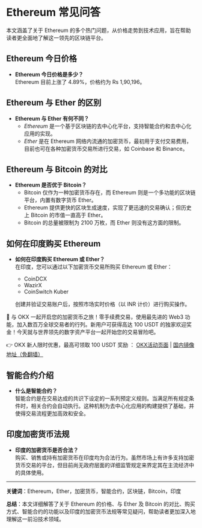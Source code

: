# Ethereum 常见问答

本文涵盖了关于 Ethereum 的多个热门问题，从价格走势到技术应用，旨在帮助读者更全面地了解这一领先的区块链平台。

## Ethereum 今日价格

- **Ethereum 今日价格是多少？**  
  Ethereum 目前上涨了 4.89%，价格约为 Rs 1,90,196。

## Ethereum 与 Ether 的区别

- **Ethereum 与 Ether 有何不同？**  
  - *Ethereum* 是一个基于区块链的去中心化平台，支持智能合约和去中心化应用的实现。  
  - *Ether* 是在 Ethereum 网络内流通的加密货币，最初用于支付交易费用，目前也可在各种加密货币交易所进行交易，如 Coinbase 和 Binance。

## Ethereum 与 Bitcoin 的对比

- **Ethereum 是否优于 Bitcoin？**  
  - Bitcoin 仅作为一种加密货币存在，而 Ethereum 则是一个多功能的区块链平台，内置有数字货币 Ether。  
  - Ethereum 提供更快的区块生成速度，实现了更迅速的交易确认；但历史上 Bitcoin 的市值一直高于 Ether。  
  - Bitcoin 的总量被限制为 2100 万枚，而 Ether 则没有这方面的限制。

## 如何在印度购买 Ethereum

- **如何在印度购买 Ethereum 或 Ether？**  
  在印度，您可以通过以下加密货币交易所购买 Ethereum 或 Ether：  
  - CoinDCX  
  - WazirX  
  - CoinSwitch Kuber  
  
  创建并验证交易账户后，按照市场实时价格（以 INR 计价）进行购买操作。

🚀 与 OKX 一起开启您的加密货币之旅！零手续费交易，使用最先进的 Web3 功能，加入数百万全球交易者的行列。新用户可获得高达 100 USDT 的独家欢迎奖金！今天就与世界领先的数字资产平台一起开始您的交易冒险吧。

👉 OKX 新人限时优惠，最高可领取 100 USDT 奖励 ： [OKX活动页面](https://bit.ly/OKXe) | [国内镜像地址（免翻墙）](https://bit.ly/okX)

## 智能合约介绍

- **什么是智能合约？**  
  智能合约是在交易达成的共识下设定的一系列预定义规则。当满足所有规定条件时，相关合约会自动执行。这种机制为去中心化应用的构建提供了基础，并使得交易流程更加高效和安全。

## 印度加密货币法规

- **印度的加密货币是否合法？**  
  购买、销售或持有加密货币在印度均为合法行为。虽然市场上有许多支持加密货币交易的平台，但目前尚无政府层面的详细监管规定来界定其在主流经济中的具体使用。

---

**关键词**：Ethereum，Ether，加密货币，智能合约，区块链，Bitcoin，印度

**总结**：本文详细解答了关于 Ethereum 的价格、与 Ether 及 Bitcoin 的对比、购买方式、智能合约的功能以及印度的加密货币法规等常见疑问，帮助读者更加深入地理解这一前沿技术领域。